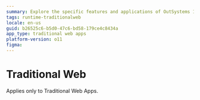 ```yaml
---
summary: Explore the specific features and applications of OutSystems 11 (O11) for Traditional Web Apps.
tags: runtime-traditionalweb
locale: en-us
guid: b26525c6-b5d0-47c6-bd58-179ce4c8434a
app_type: traditional web apps
platform-version: o11
figma:
---
```


# Traditional Web

<div class="info" markdown="1">

Applies only to Traditional Web Apps.

</div>
